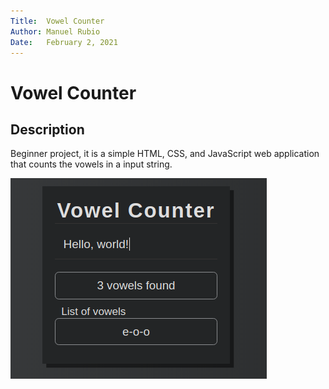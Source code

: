 ```yaml
---
Title:  Vowel Counter
Author: Manuel Rubio
Date:   February 2, 2021
---
```

# **Vowel Counter**
## Description
Beginner project, it is a simple HTML, CSS, and JavaScript web application that counts the vowels in a input string.

![vowel counter screenshot](./vowel-counter-screenshot.png)
